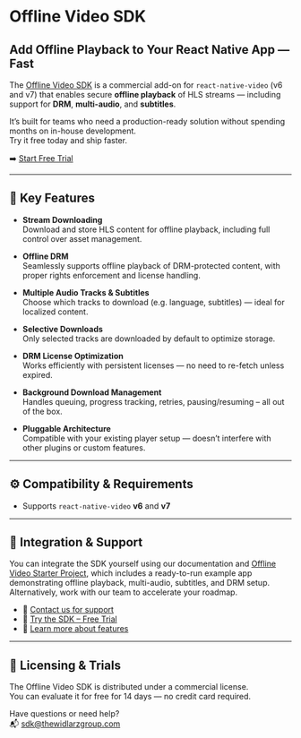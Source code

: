 # Offline Video SDK

## Add Offline Playback to Your React Native App — Fast

The [Offline Video SDK](https://sdk.thewidlarzgroup.com/offline-video/?utm_source=rnv&utm_medium=docs&utm_campaign=downloading&utm_id=offline-video-sdk-link) is a commercial add-on for `react-native-video` (v6 and v7) that enables secure **offline playback** of HLS streams — including support for **DRM**, **multi-audio**, and **subtitles**.

It’s built for teams who need a production-ready solution without spending months on in-house development.  
Try it free today and ship faster.

➡️ [Start Free Trial](https://sdk.thewidlarzgroup.com/signup?utm_source=rnv&utm_medium=docs&utm_id=downloading_start-trial-offline-video-sdk-1)

---

## 🚀 Key Features

- **Stream Downloading**  
  Download and store HLS content for offline playback, including full control over asset management.

- **Offline DRM**  
  Seamlessly supports offline playback of DRM-protected content, with proper rights enforcement and license handling.

- **Multiple Audio Tracks & Subtitles**  
  Choose which tracks to download (e.g. language, subtitles) — ideal for localized content.

- **Selective Downloads**  
  Only selected tracks are downloaded by default to optimize storage.

- **DRM License Optimization**  
  Works efficiently with persistent licenses — no need to re-fetch unless expired.

- **Background Download Management**  
  Handles queuing, progress tracking, retries, pausing/resuming – all out of the box.

- **Pluggable Architecture**  
  Compatible with your existing player setup — doesn’t interfere with other plugins or custom features.

---

## ⚙️ Compatibility & Requirements

- Supports `react-native-video` **v6** and **v7**

---

## 🤝 Integration & Support

You can integrate the SDK yourself using our documentation and [Offline Video Starter Project](https://github.com/TheWidlarzGroup/react-native-offline-video-starter?utm_source=rnv&utm_medium=docs&utm_id=downloading_offline-video-sdk-starter), which includes a ready-to-run example app demonstrating offline playback, multi-audio, subtitles, and DRM setup.  
Alternatively, work with our team to accelerate your roadmap.

- 💬 [Contact us for support](mailto:sdk@thewidlarzgroup.com)  
- 🧪 [Try the SDK – Free Trial](https://sdk.thewidlarzgroup.com/signup?utm_source=rnv&utm_medium=docs&utm_id=downloading_start-trial-offline-video-sdk-2)  
- 🔗 [Learn more about features](https://sdk.thewidlarzgroup.com/offline-video?utm_source=rnv&utm_medium=docs&utm_id=downloading_learn-more-offline-video-sdk)

---

## 📄 Licensing & Trials

The Offline Video SDK is distributed under a commercial license.  
You can evaluate it for free for 14 days — no credit card required.

Have questions or need help?  
📬 [sdk@thewidlarzgroup.com](mailto:sdk@thewidlarzgroup.com)
